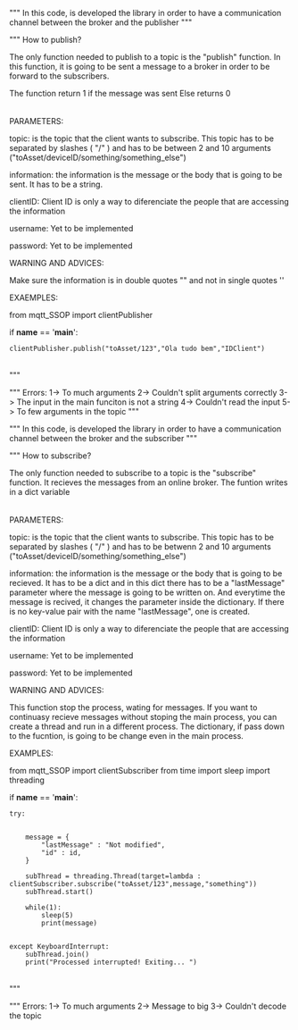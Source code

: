 """
In this code, is developed the library in order to have a communication channel 
between the broker and the publisher
"""







"""
How to publish?

The only function needed to publish to a topic is the "publish" function. In this function, it is going to be sent a message
to a broker in order to be forward to the subscribers.

The function return 1 if the message was sent
Else returns 0


######

PARAMETERS:

topic: is the topic that the client wants to subscribe. This topic has to be separated by slashes ( "/" ) and has to be
between 2 and 10 arguments ("toAsset/deviceID/something/something_else")

information: the information is the message or the body that is going to be sent. It has to be a string.

clientID: Client ID is only a way to diferenciate the people that are accessing the information

username: Yet to be implemented

password: Yet to be implemented



WARNING AND ADVICES:

Make sure the information is in double quotes "" and not in single quotes ''

EXAEMPLES:

from mqtt_SSOP import clientPublisher

if __name__ == '__main__':

    clientPublisher.publish("toAsset/123","Ola tudo bem","IDClient")

######

    

"""










"""
Errors:
1-> To much arguments
2-> Couldn't split arguments correctly
3-> The input in the main funciton is not a string
4-> Couldn't read the input
5-> To few arguments in the topic
"""






"""
In this code, is developed the library in order to have a communication channel 
between the broker and the subscriber
"""







"""
How to subscribe?

The only function needed to subscribe to a topic is the "subscribe" function. It recieves the messages from an online broker.
The funtion writes in a dict variable


######

PARAMETERS:

topic: is the topic that the client wants to subscribe. This topic has to be separated by slashes ( "/" ) and has to be
betwenn 2 and 10 arguments ("toAsset/deviceID/something/something_else")

information: the information is the message or the body that is going to be recieved. It has to be a dict and in this dict
there has to be a "lastMessage" parameter where the message is going to be written on. And everytime the message is recived, it changes
the parameter inside the dictionary. If there is no key-value pair with the name "lastMessage", one is created. 

clientID: Client ID is only a way to diferenciate the people that are accessing the information

username: Yet to be implemented

password: Yet to be implemented



WARNING AND ADVICES:

This function stop the process, wating for messages. If you want to continuasy recieve messages without stoping the main
process, you can create a thread and run in a different process. The dictionary, if pass down to the fucntion, is going to be change 
even in the main process. 



EXAMPLES:

from mqtt_SSOP import clientSubscriber
from time import sleep
import threading



if __name__ == '__main__':

    try:
        
        
        message = {
            "lastMessage" : "Not modified",
            "id" : id,
        }

        subThread = threading.Thread(target=lambda : clientSubscriber.subscribe("toAsset/123",message,"something"))
        subThread.start()

        while(1):
            sleep(5)
            print(message)
    

    except KeyboardInterrupt:
        subThread.join()
        print("Processed interrupted! Exiting... ")



######


"""








"""
Errors:
1-> To much arguments
2-> Message to big
3-> Couldn't decode the topic





